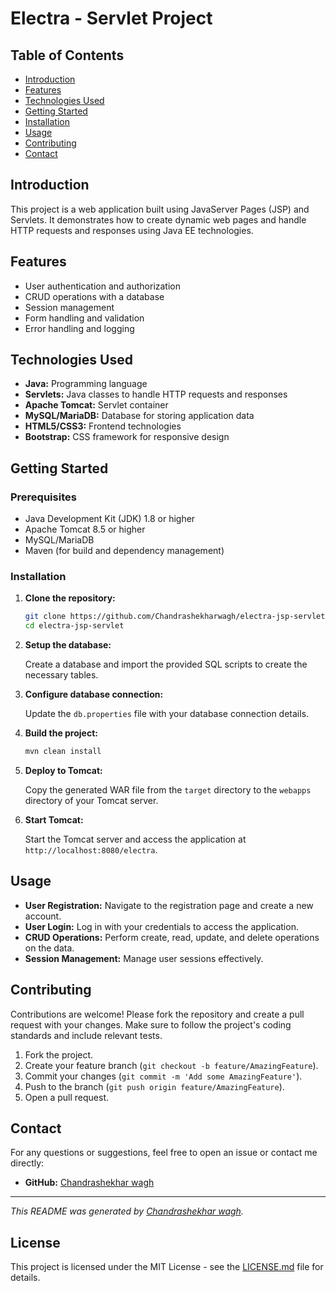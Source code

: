
#  Electra - Servlet Project

## Table of Contents

- [Introduction](#introduction)
- [Features](#features)
- [Technologies Used](#technologies-used)
- [Getting Started](#getting-started)
- [Installation](#installation)
- [Usage](#usage)
- [Contributing](#contributing)
- [Contact](#contact)

## Introduction

This project is a web application built using JavaServer Pages (JSP) and Servlets. It demonstrates how to create dynamic web pages and handle HTTP requests and responses using Java EE technologies.

## Features

- User authentication and authorization
- CRUD operations with a database
- Session management
- Form handling and validation
- Error handling and logging

## Technologies Used

- **Java:** Programming language
- **Servlets:** Java classes to handle HTTP requests and responses
- **Apache Tomcat:** Servlet container
- **MySQL/MariaDB:** Database for storing application data
- **HTML5/CSS3:** Frontend technologies
- **Bootstrap:** CSS framework for responsive design

## Getting Started

### Prerequisites

- Java Development Kit (JDK) 1.8 or higher
- Apache Tomcat 8.5 or higher
- MySQL/MariaDB
- Maven (for build and dependency management)

### Installation

1. **Clone the repository:**

   ```bash
   git clone https://github.com/Chandrashekharwagh/electra-jsp-servlet.git
   cd electra-jsp-servlet
   ```

2. **Setup the database:**

   Create a database and import the provided SQL scripts to create the necessary tables.

3. **Configure database connection:**

   Update the `db.properties` file with your database connection details.

4. **Build the project:**

   ```bash
   mvn clean install
   ```

5. **Deploy to Tomcat:**

   Copy the generated WAR file from the `target` directory to the `webapps` directory of your Tomcat server.

6. **Start Tomcat:**

   Start the Tomcat server and access the application at `http://localhost:8080/electra`.

## Usage

- **User Registration:** Navigate to the registration page and create a new account.
- **User Login:** Log in with your credentials to access the application.
- **CRUD Operations:** Perform create, read, update, and delete operations on the data.
- **Session Management:** Manage user sessions effectively.

## Contributing

Contributions are welcome! Please fork the repository and create a pull request with your changes. Make sure to follow the project's coding standards and include relevant tests.

1. Fork the project.
2. Create your feature branch (`git checkout -b feature/AmazingFeature`).
3. Commit your changes (`git commit -m 'Add some AmazingFeature'`).
4. Push to the branch (`git push origin feature/AmazingFeature`).
5. Open a pull request.

## Contact

For any questions or suggestions, feel free to open an issue or contact me directly:

- **GitHub:** [Chandrashekhar wagh](https://github.com/Chandrashekharwagh)

---

*This README was generated by [Chandrashekhar wagh](https://github.com/Chandrashekharwagh).*
## License

This project is licensed under the MIT License - see the [LICENSE.md](LICENSE.md) file for details.
